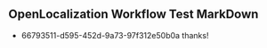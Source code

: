 ## OpenLocalization Workflow Test MarkDown
* 66793511-d595-452d-9a73-97f312e50b0a 
thanks!<!--HONumber=Mar16_HO2-->
